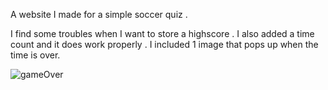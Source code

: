 A website I made for a simple soccer quiz . 

I find some troubles when I want to store a highscore .
I also added a time count and it does work properly . 
I included 1 image that pops up when the time is over. 

![gameOver](https://user-images.githubusercontent.com/68072287/88745542-f4ccd280-d10f-11ea-9e0f-dcad5917b19f.jpg)
